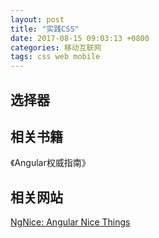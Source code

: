 ```yaml
---
layout: post
title: "实践CSS"
date: 2017-08-15 09:03:13 +0800
categories: 移动互联网
tags: css web mobile
---
```


## 选择器



## 相关书籍

《Angular权威指南》

## 相关网站

[NgNice: Angular Nice Things](http://www.ngnice.com/)